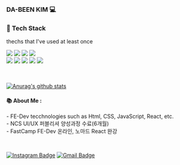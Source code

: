 ### DA-BEEN KIM 💻

<h3 align="left">📌 Tech Stack</h3>
<p font-size="12px" align="left"> thechs that I've used at least once <br>

<div align="left">
    <img src="https://img.shields.io/badge/HTML5-E34F26?style=flat-square&logo=HTML5&logoColor=white"/>
    <img src="https://img.shields.io/badge/CSS3-1572B6?style=flat-square&logo=CSS3&logoColor=white"/>
    <img src="https://img.shields.io/badge/Sass-CC6699?style=flat-square&logo=Sass&logoColor=white"/>
    <img src="https://img.shields.io/badge/Bootstrap-302683?style=flat-square&logo=Bootstrap&logoColor=white"/><br />
    <img src="https://img.shields.io/badge/JavaScript-F7DF1E?style=flat-square&logo=JavaScript&logoColor=white"/>
    <img src="https://img.shields.io/badge/TypeScript-3178C6?style=flat-square&logo=TypeScript&logoColor=white"/>
    <img src="https://img.shields.io/badge/React-61DAFB?style=flat-square&logo=React&logoColor=black"/>
    <img src="https://img.shields.io/badge/Webpack-006272?style=flat-square&logo=Webpack&logoColor=white"/>
    <img src="https://img.shields.io/badge/Adobe-F40D12?style=flat-square&logo=Adobe&logoColor=white"/>
</div><br /><br />

[![Anurag's github stats](https://github-readme-stats.vercel.app/api/top-langs/?username=anuraghazra&layout=compact)](https://github.com/anuraghazra/github-readme-stats)


<h4 align="left">📚 About Me : </h4>
<p font-size="12px" align="left" text-align="justify">
- FE-Dev tecchnologies such as Html, CSS, JavaScript, React, etc.<br>
- NCS UI/UX 퍼블리셔 양성과정 수료(6개월) <br>
- FastCamp FE-Dev 온라인, 노마드 React 완강 </p><br />

[![Instagram Badge](https://img.shields.io/badge/Instagram-BD081C?style=flat-square&logo=Instagram&logoColor=white&link=https://www.instagram.com/on_db)](https://www.instagram.com/on_db)</a>
[![Gmail Badge](https://img.shields.io/badge/Gmail-4285F4?style=flat-square&logo=Gmail&logoColor=white&link=mailto:hobak0278@gmail.com)](mailto:hobak0278@gmail.com)</a>
